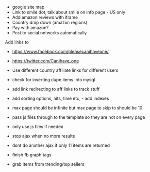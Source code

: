 - google site map
- Link to smile dot, talk about smile on info page - US only
- Add amazon reviews with iframe
- Country drop down (amazon regions)
- Pay with amazon?
- Post to social networks automatically

Add links to
- https://www.facebook.com/pleasecanihaveone/
- https://twitter.com/Canihave_one


- Use different country affiliate links for different users
- check for inserting dupe items into mysql
- add link redirecting to aff links to track stuff
- add sorting options, hits, time etc, - add indexes

- max page should be infinite but max page to skip to should be 10
- pass js files through to the template so they are not on every page
- only use js files if needed
- stop ajax when no more results
- dont do another ajax if only 11 items are returned
- finish fb graph tags
- grab items from trending/top sellers